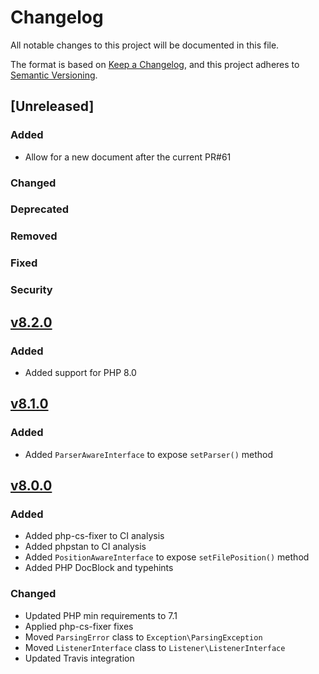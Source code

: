 # Changelog
All notable changes to this project will be documented in this file.

The format is based on [Keep a Changelog](https://keepachangelog.com/en/1.0.0/),
and this project adheres to [Semantic Versioning](https://semver.org/spec/v2.0.0.html).

## [Unreleased]
### Added
- Allow for a new document after the current PR#61
### Changed
### Deprecated
### Removed
### Fixed
### Security

## [v8.2.0](https://github.com/salsify/jsonstreamingparser/releases/tag/v8.2)
### Added
- Added support for PHP 8.0

## [v8.1.0](https://github.com/salsify/jsonstreamingparser/releases/tag/v8.1)
### Added
- Added `ParserAwareInterface` to expose `setParser()` method

## [v8.0.0](https://github.com/salsify/jsonstreamingparser/releases/tag/v8.0)
### Added
- Added php-cs-fixer to CI analysis
- Added phpstan to CI analysis
- Added `PositionAwareInterface` to expose `setFilePosition()` method
- Added PHP DocBlock and typehints

### Changed
- Updated PHP min requirements to 7.1
- Applied php-cs-fixer fixes
- Moved `ParsingError` class to `Exception\ParsingException`
- Moved `ListenerInterface` class to `Listener\ListenerInterface`
- Updated Travis integration
